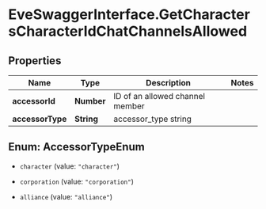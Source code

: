 # EveSwaggerInterface.GetCharactersCharacterIdChatChannelsAllowed

## Properties
Name | Type | Description | Notes
------------ | ------------- | ------------- | -------------
**accessorId** | **Number** | ID of an allowed channel member | 
**accessorType** | **String** | accessor_type string | 


<a name="AccessorTypeEnum"></a>
## Enum: AccessorTypeEnum


* `character` (value: `"character"`)

* `corporation` (value: `"corporation"`)

* `alliance` (value: `"alliance"`)




